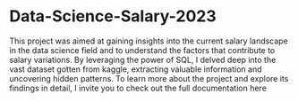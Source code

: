 # Data-Science-Salary-2023
This project was aimed at gaining insights into the current salary landscape in the data science field and to understand the factors that contribute to salary variations. By leveraging the power of SQL, I delved deep into the vast dataset gotten from kaggle, extracting valuable information and uncovering hidden patterns.
To learn more about the project and explore its findings in detail, I invite you to check out the full documentation here
